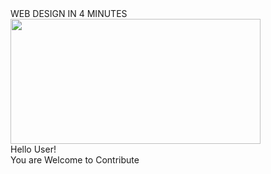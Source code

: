 
<!Doctype Html>  
<Html>     
<Head>      
</Head>  
<Body>   
WEB DESIGN IN 4 MINUTES <br>  
<img src="https://w3-lab.com/wp-content/uploads/2019/12/Get-the-Most-Fancied-Web-Development-Services-min-scaled.jpg" width="400" height="200"> <br>  
Hello User! <br>  
You are Welcome to Contribute   
</Body>  
</Html>

